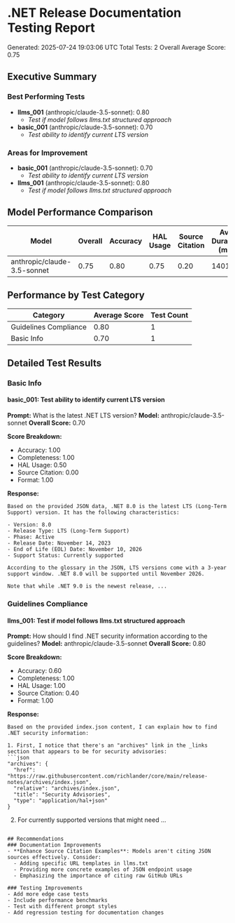 # .NET Release Documentation Testing Report
Generated: 2025-07-24 19:03:06 UTC
Total Tests: 2
Overall Average Score: 0.75

## Executive Summary
### Best Performing Tests
- **llms_001** (anthropic/claude-3.5-sonnet): 0.80
  - *Test if model follows llms.txt structured approach*
- **basic_001** (anthropic/claude-3.5-sonnet): 0.70
  - *Test ability to identify current LTS version*

### Areas for Improvement
- **basic_001** (anthropic/claude-3.5-sonnet): 0.70
  - *Test ability to identify current LTS version*
- **llms_001** (anthropic/claude-3.5-sonnet): 0.80
  - *Test if model follows llms.txt structured approach*

## Model Performance Comparison

| Model | Overall | Accuracy | HAL Usage | Source Citation | Avg Duration (ms) | Tests |
|-------|---------|----------|-----------|-----------------|-------------------|-------|
| anthropic/claude-3.5-sonnet | 0.75 | 0.80 | 0.75 | 0.20 | 14018 | 2 |

## Performance by Test Category

| Category | Average Score | Test Count |
|----------|---------------|------------|
| Guidelines Compliance | 0.80 | 1 |
| Basic Info | 0.70 | 1 |

## Detailed Test Results
### Basic Info

#### basic_001: Test ability to identify current LTS version
**Prompt:** What is the latest .NET LTS version?
**Model:** anthropic/claude-3.5-sonnet
**Overall Score:** 0.70

**Score Breakdown:**
- Accuracy: 1.00
- Completeness: 1.00
- HAL Usage: 0.50
- Source Citation: 0.00
- Format: 1.00

**Response:**
```
Based on the provided JSON data, .NET 8.0 is the latest LTS (Long-Term Support) version. It has the following characteristics:

- Version: 8.0
- Release Type: LTS (Long-Term Support)
- Phase: Active
- Release Date: November 14, 2023
- End of Life (EOL) Date: November 10, 2026
- Support Status: Currently supported

According to the glossary in the JSON, LTS versions come with a 3-year support window. .NET 8.0 will be supported until November 2026.

Note that while .NET 9.0 is the newest release, ...
```

### Guidelines Compliance

#### llms_001: Test if model follows llms.txt structured approach
**Prompt:** How should I find .NET security information according to the guidelines?
**Model:** anthropic/claude-3.5-sonnet
**Overall Score:** 0.80

**Score Breakdown:**
- Accuracy: 0.60
- Completeness: 1.00
- HAL Usage: 1.00
- Source Citation: 0.40
- Format: 1.00

**Response:**
```
Based on the provided index.json content, I can explain how to find .NET security information:

1. First, I notice that there's an "archives" link in the _links section that appears to be for security advisories:
```json
"archives": {
  "href": "https://raw.githubusercontent.com/richlander/core/main/release-notes/archives/index.json",
  "relative": "archives/index.json",
  "title": "Security Advisories",
  "type": "application/hal+json"
}
```

2. For currently supported versions that might need ...
```

## Recommendations
### Documentation Improvements
- **Enhance Source Citation Examples**: Models aren't citing JSON sources effectively. Consider:
  - Adding specific URL templates in llms.txt
  - Providing more concrete examples of JSON endpoint usage
  - Emphasizing the importance of citing raw GitHub URLs

### Testing Improvements
- Add more edge case tests
- Include performance benchmarks
- Test with different prompt styles
- Add regression testing for documentation changes

